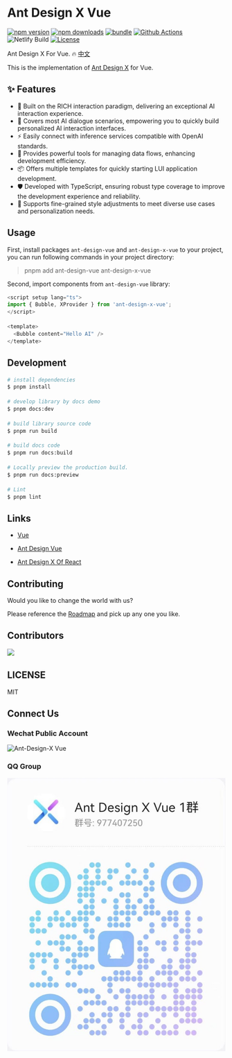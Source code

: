 # Ant Design X Vue

[![npm version][npm-version-src]][npm-version-href]
[![npm downloads][npm-downloads-src]][npm-downloads-href]
[![bundle][bundle-src]][bundle-href]
[![Github Actions][github-actions-src]][github-actions-href]
![Netlify Build][netlify-build-src]
[![License][license-src]][license-href]

Ant Design X For Vue. 🔥 [中文](./README.md)

This is the implementation of [Ant Design X](https://github.com/ant-design/x) for Vue.

## ✨ Features

- 🌈 Built on the RICH interaction paradigm, delivering an exceptional AI interaction experience.
- 🧩 Covers most AI dialogue scenarios, empowering you to quickly build personalized AI interaction interfaces.
- ⚡ Easily connect with inference services compatible with OpenAI standards.
- 🔄 Provides powerful tools for managing data flows, enhancing development efficiency.
- 📦 Offers multiple templates for quickly starting LUI application development.
- 🛡 Developed with TypeScript, ensuring robust type coverage to improve the development experience and reliability.
- 🎨 Supports fine-grained style adjustments to meet diverse use cases and personalization needs.


## Usage

First, install packages `ant-design-vue` and `ant-design-x-vue` to your project, you can run following commands in your project directory:

> pnpm add ant-design-vue ant-design-x-vue

Second, import components from `ant-design-vue` library:

```ts
<script setup lang="ts">
import { Bubble, XProvider } from 'ant-design-x-vue';
</script>

<template>
  <Bubble content="Hello AI" />
</template>
```

## Development

```bash
# install dependencies
$ pnpm install

# develop library by docs demo
$ pnpm docs:dev

# build library source code
$ pnpm run build

# build docs code
$ pnpm run docs:build

# Locally preview the production build.
$ pnpm run docs:preview

# Lint
$ pnpm lint
```

## Links

* [Vue](https://vuejs.org/)

* [Ant Design Vue](https://www.antdv.com/)

* [Ant Design X Of React](https://x.ant.design/)

## Contributing

Would you like to change the world with us?

Please reference the [Roadmap](https://github.com/wzc520pyfm/ant-design-x-vue/issues/1) and pick up any one you like.

## Contributors

<a href="https://github.com/wzc520pyfm/ant-design-x-vue/graphs/contributors">
  <img src="https://contrib.rocks/image?repo=wzc520pyfm/ant-design-x-vue" />
</a>


## LICENSE

MIT

<!-- Badges -->

[npm-version-src]: https://img.shields.io/npm/v/ant-design-x-vue.svg?style=flat
[npm-version-href]: https://npmjs.com/package/ant-design-x-vue
[npm-downloads-src]: https://img.shields.io/npm/dm/ant-design-x-vue.svg?style=flat
[npm-downloads-href]: https://npmjs.com/package/ant-design-x-vue
[bundle-src]: https://img.shields.io/bundlephobia/minzip/ant-design-x-vue?style=flat
[bundle-href]: https://bundlephobia.com/result?p=ant-design-x-vue
[github-actions-src]: https://img.shields.io/github/actions/workflow/status/wzc520pyfm/ant-design-x-vue/ci.yml?branch=main&style=flat
[github-actions-href]: https://github.com/wzc520pyfm/ant-design-x-vue/actions?query=workflow%3Aci
[netlify-build-src]: https://img.shields.io/netlify/cb006e4e-afce-4c3e-9652-6f8a065b5b6e
[license-src]: https://img.shields.io/github/license/wzc520pyfm/ant-design-x-vue?style=flat
[license-href]: https://github.com/wzc520pyfm/ant-design-x-vue/blob/main/LICENSE

## Connect Us
### Wechat Public Account
![Ant-Design-X Vue](./docs/public/images//wechat_public_account.jpg)

### QQ Group
![QQ 群](./docs/public/images/QQ_group_1.jpg)